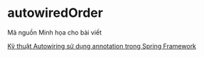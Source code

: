 # autowiredOrder
Mã nguồn Minh họa cho bài viết

[Kỹ thuật Autowiring sử dụng annotation trong Spring Framework](http://smartjob.vn/ky-thuat-autowiring-su-dung-annotation-trong-spring-framework/)
